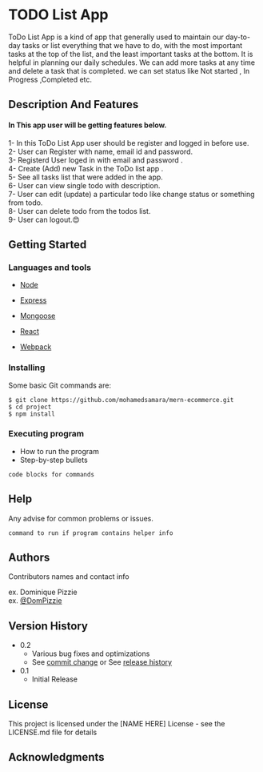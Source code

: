 # TODO List App
ToDo List App is a kind of app that generally used to maintain our day-to-day tasks or list everything that we have to do, with the most important tasks at the top of the list, 
and the least important tasks at the bottom. It is helpful in planning our daily schedules. We can add more tasks at any time and delete a task that is completed. 
we can set status like Not started , In Progress ,Completed etc.



## Description And Features
#### In This app user will be getting features below.
1- In this ToDo List App user should be register and logged in before use.<br>
2- User can Register with name, email id and password.<br>
3- Registerd User loged in with email and password .<br>
4- Create (Add) new Task in the ToDo list app .<br>
5- See all tasks list that were added in the app.<br>
6- User can view single todo with description.<br>
7- User can edit (update) a particular todo like change status or something from todo.<br>
8- User can delete todo from the todos list.<br>
9- User can logout.😍



## Getting Started

### Languages and tools

- [Node](https://nodejs.org/en/)

- [Express](https://expressjs.com/)

- [Mongoose](https://mongoosejs.com/)

- [React](https://reactjs.org/)

- [Webpack](https://webpack.js.org/)


### Installing
Some basic Git commands are:

```
$ git clone https://github.com/mohamedsamara/mern-ecommerce.git
$ cd project
$ npm install
```



### Executing program

* How to run the program
* Step-by-step bullets
```
code blocks for commands
```

## Help

Any advise for common problems or issues.
```
command to run if program contains helper info
```

## Authors

Contributors names and contact info

ex. Dominique Pizzie  
ex. [@DomPizzie](https://twitter.com/dompizzie)

## Version History

* 0.2
    * Various bug fixes and optimizations
    * See [commit change]() or See [release history]()
* 0.1
    * Initial Release

## License

This project is licensed under the [NAME HERE] License - see the LICENSE.md file for details

## Acknowledgments

